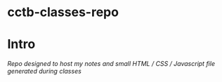 # cctb-classes-repo

# Intro
*Repo designed to host my notes and small HTML / CSS / Javascript file generated during classes*

